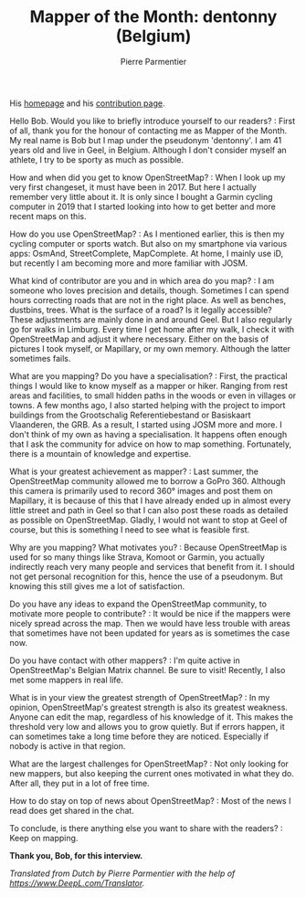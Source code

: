 ﻿---
title: "Mapper of the Month: dentonny (Belgium)"
categories: ["motm"]
author: Pierre Parmentier
---

His [homepage](https://www.openstreetmap.org/user/dentonny) and his [contribution page](http://hdyc.neis-one.org/?dentonny).

Hello Bob. Would you like to briefly introduce yourself to our readers?
: First of all, thank you for the honour of contacting me as Mapper of the Month. My real name is Bob but I map under the pseudonym 'dentonny'. I am 41 years old and live in Geel, in Belgium. Although I don't consider myself an athlete, I try to be sporty as much as possible.

<!--more-->

How and when did you get to know OpenStreetMap?
: When I look up my very first changeset, it must have been in 2017. But here I actually remember very little about it. It is only since I bought a Garmin cycling computer in 2019 that I started looking into how to get better and more recent maps on this.

How do you use OpenStreetMap?
: As I mentioned earlier, this is then my cycling computer or sports watch. But also on my smartphone via various apps: OsmAnd, StreetComplete, MapComplete. At home, I mainly use iD, but recently I am becoming more and more familiar with JOSM.

What kind of contributor are you and in which area do you map?
: I am someone who loves precision and details, though. Sometimes I can spend hours correcting roads that are not in the right place. As well as benches, dustbins, trees. What is the surface of a road? Is it legally accessible? These adjustments are mainly done in and around Geel. But I also regularly go for walks in Limburg. Every time I get home after my walk, I check it with OpenStreetMap and adjust it where necessary. Either on the basis of pictures I took myself, or Mapillary, or my own memory. Although the latter sometimes fails.

What are you mapping? Do you have a specialisation?
: First, the practical things I would like to know myself as a mapper or hiker. Ranging from rest areas and facilities, to small hidden paths in the woods or even in villages or towns. A few months ago, I also started helping with the project to import buildings from the Grootschalig Referentiebestand or Basiskaart Vlaanderen, the GRB. As a result, I started using JOSM more and more. I don't think of my own as having a specialisation. It happens often enough that I ask the community for advice on how to map something. Fortunately, there is a mountain of knowledge and expertise.

What is your greatest achievement as mapper?
: Last summer, the OpenStreetMap community allowed me to borrow a GoPro 360. Although this camera is primarily used to record 360° images and post them on Mapillary, it is because of this that I have already ended up in almost every little street and path in Geel so that I can also post these roads as detailed as possible on OpenStreetMap. Gladly, I would not want to stop at Geel of course, but this is something I need to see what is feasible first.

Why are you mapping? What motivates you?
: Because OpenStreetMap is used for so many things like Strava, Komoot or Garmin, you actually indirectly reach very many people and services that benefit from it. I should not get personal recognition for this, hence the use of a pseudonym. But knowing this still gives me a lot of satisfaction.

Do you have any ideas to expand the OpenStreetMap community, to motivate more people to contribute?
: It would be nice if the mappers were nicely spread across the map. Then we would have less trouble with areas that sometimes have not been updated for years as is sometimes the case now.

Do you have contact with other mappers?
: I'm quite active in OpenStreetMap's Belgian Matrix channel. Be sure to visit! Recently, I also met some mappers in real life.

What is in your view the greatest strength of OpenStreetMap?
: In my opinion, OpenStreetMap's greatest strength is also its greatest weakness. Anyone can edit the map, regardless of his knowledge of it. This makes the threshold very low and allows you to grow quietly. But if errors happen, it can sometimes take a long time before they are noticed. Especially if nobody is active in that region.

What are the largest challenges for OpenStreetMap?
: Not only looking for new mappers, but also keeping the current ones motivated in what they do. After all, they put in a lot of free time.

How to do stay on top of news about OpenStreetMap?
: Most of the news I read does get shared in the chat.

To conclude, is there anything else you want to share with the readers?
: Keep on mapping.

**Thank you, Bob, for this interview.**

*Translated from Dutch by Pierre Parmentier with the help of <https://www.DeepL.com/Translator>.*
